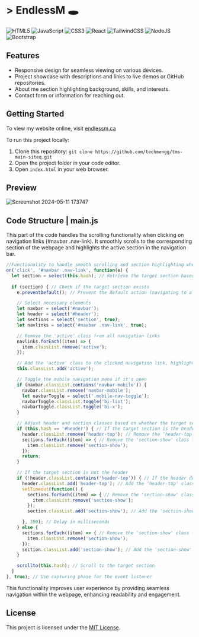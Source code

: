 # > EndlessM 🕳️

![HTML5](https://img.shields.io/badge/html5-%23E34F26.svg?style=for-the-badge&logo=html5&logoColor=white)
![JavaScript](https://img.shields.io/badge/javascript-%23323330.svg?style=for-the-badge&logo=javascript&logoColor=%23F7DF1E)
![CSS3](https://img.shields.io/badge/css3-%231572B6.svg?style=for-the-badge&logo=css3&logoColor=white)
![React](https://img.shields.io/badge/react-%2320232a.svg?style=for-the-badge&logo=react&logoColor=%2361DAFB)
![TailwindCSS](https://img.shields.io/badge/tailwindcss-%2338B2AC.svg?style=for-the-badge&logo=tailwind-css&logoColor=white)
![NodeJS](https://img.shields.io/badge/node.js-6DA55F?style=for-the-badge&logo=node.js&logoColor=white)
![Bootstrap](https://img.shields.io/badge/bootstrap-%238511FA.svg?style=for-the-badge&logo=bootstrap&logoColor=white)

## Features

- Responsive design for seamless viewing on various devices.
- Project showcase with descriptions and links to live demos or GitHub repositories.
- About me section highlighting background, skills, and interests.
- Contact form or information for reaching out.

## Getting Started

To view my website online, visit [endlessm.ca](https://endlessm.ca/)

To run this project locally:

1. Clone this repository: `git clone https://github.com/techmengg/tms-main-siteq.git`
2. Open the project folder in your code editor.
3. Open `index.html` in your web browser.

## Preview

![Screenshot 2024-05-11 173747](https://github.com/techmengg/tms-main-siteq/assets/125338813/9dcda60b-93d4-43c7-a65a-515f1db32601)

## Code Structure | main.js

This part of the code handles the scrolling functionality when clicking on navigation links (#navbar .nav-link). It smoothly scrolls to the corresponding section of the webpage and highlights the active section in the navigation bar.
```javascript
//Functionality to handle smooth scrolling and section highlighting when clicking on navigation links
on('click', '#navbar .nav-link', function(e) { 
  let section = select(this.hash); // Retrieve the target section based on the clicked link's hash
  
  if (section) { // Check if the target section exists
    e.preventDefault(); // Prevent the default action (navigating to a new page)

    // Select necessary elements
    let navbar = select('#navbar');
    let header = select('#header');
    let sections = select('section', true);
    let navlinks = select('#navbar .nav-link', true);

    // Remove the 'active' class from all navigation links
    navlinks.forEach((item) => {
      item.classList.remove('active');
    });

    // Add the 'active' class to the clicked navigation link, highlighting it as active
    this.classList.add('active');

    // Toggle the mobile navigation menu if it's open
    if (navbar.classList.contains('navbar-mobile')) {
      navbar.classList.remove('navbar-mobile');
      let navbarToggle = select('.mobile-nav-toggle');
      navbarToggle.classList.toggle('bi-list');
      navbarToggle.classList.toggle('bi-x');
    }

    // Adjust header and section classes based on whether the target section is the header or not
    if (this.hash == '#header') { // If the target section is the header
      header.classList.remove('header-top'); // Remove the 'header-top' class from the header
      sections.forEach((item) => { // Remove the 'section-show' class from all sections
        item.classList.remove('section-show');
      });
      return; 
    }

    // If the target section is not the header
    if (!header.classList.contains('header-top')) { // If the header does not have the 'header-top' class
      header.classList.add('header-top'); // Add the 'header-top' class to the header
      setTimeout(function() { 
        sections.forEach((item) => { // Remove the 'section-show' class from all sections
          item.classList.remove('section-show');
        });
        section.classList.add('section-show'); // Add the 'section-show' class to the target section

      }, 350); // Delay in milliseconds
    } else { 
      sections.forEach((item) => { // Remove the 'section-show' class from all sections
        item.classList.remove('section-show');
      });
      section.classList.add('section-show'); // Add the 'section-show' class to the target section
    }

    scrollto(this.hash); // Scroll to the target section
  }
}, true); // Use capturing phase for the event listener
```
This functionality improves user experience by providing seamless navigation within the webpage, enhancing readability and engagement.

## License


This project is licensed under the [MIT License](LICENSE).
